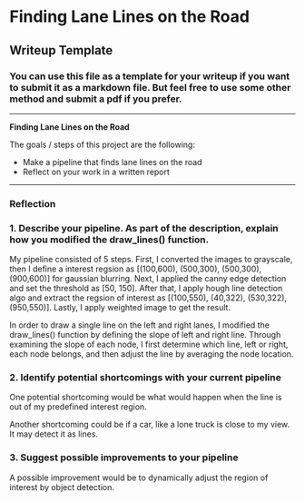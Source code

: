 # **Finding Lane Lines on the Road**

## Writeup Template

### You can use this file as a template for your writeup if you want to submit it as a markdown file. But feel free to use some other method and submit a pdf if you prefer.

---

**Finding Lane Lines on the Road**

The goals / steps of this project are the following:
* Make a pipeline that finds lane lines on the road
* Reflect on your work in a written report


[//]: # (Image References)

[image1]: ./example.png "Detection Result Demonstration"

---

### Reflection

### 1. Describe your pipeline. As part of the description, explain how you modified the draw_lines() function.

My pipeline consisted of 5 steps. First, I converted the images to grayscale, then I define a interest regsion as [(100,600), (500,300), (500,300),(900,600)] for gaussian blurring.
Next, I applied the canny edge detection and set the threshold as [50, 150]. After that, I apply hough line detection algo and extract the regsion of interest as [(100,550), (40,322), (530,322),(950,550)].
Lastly, I apply weighted image to get the result.  

In order to draw a single line on the left and right lanes, I modified the draw_lines() function by defining the slope of left and right line.
Through examining the slope of each node, I first determine which line, left or right, each node belongs, and then adjust the line by averaging the node location.


### 2. Identify potential shortcomings with your current pipeline


One potential shortcoming would be what would happen when the line is out of my predefined interest region.

Another shortcoming could be if a car, like a lone truck is close to my view. It may detect it as lines.


### 3. Suggest possible improvements to your pipeline

A possible improvement would be to dynamically adjust the region of interest by object detection.
